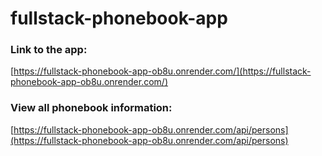 # fullstack-phonebook-app
### Link to the app:
[https://fullstack-phonebook-app-ob8u.onrender.com/](https://fullstack-phonebook-app-ob8u.onrender.com/)
### View all phonebook information:
[https://fullstack-phonebook-app-ob8u.onrender.com/api/persons](https://fullstack-phonebook-app-ob8u.onrender.com/api/persons)
